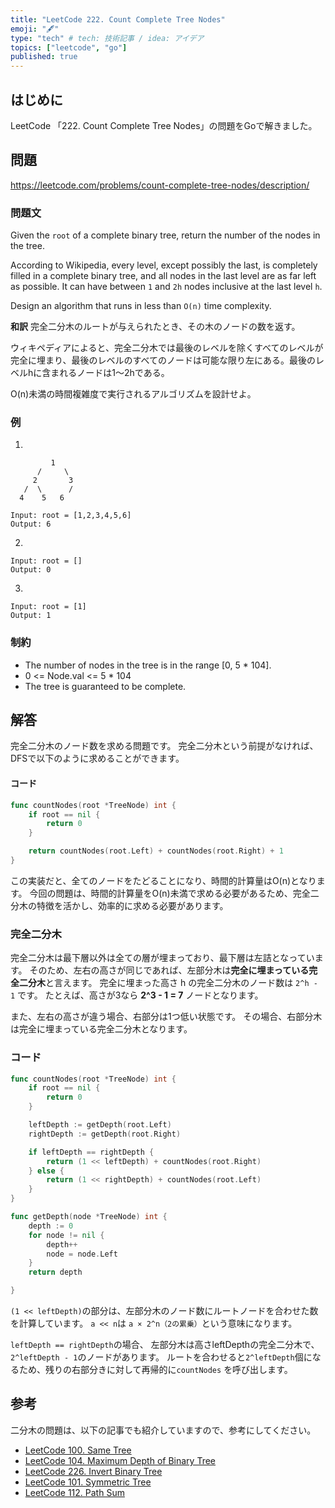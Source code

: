 ```yaml
---
title: "LeetCode 222. Count Complete Tree Nodes"
emoji: "🖋"
type: "tech" # tech: 技術記事 / idea: アイデア
topics: ["leetcode", "go"]
published: true
---
```

## はじめに
LeetCode 「222. Count Complete Tree Nodes」の問題をGoで解きました。

## 問題
https://leetcode.com/problems/count-complete-tree-nodes/description/

### 問題文
Given the `root` of a complete binary tree, return the number of the nodes in the tree.

According to Wikipedia, every level, except possibly the last, is completely filled in a complete binary tree, and all nodes in the last level are as far left as possible. It can have between `1` and `2h` nodes inclusive at the last level `h`.

Design an algorithm that runs in less than `O(n)` time complexity.

**和訳**
完全二分木のルートが与えられたとき、その木のノードの数を返す。

ウィキペディアによると、完全二分木では最後のレベルを除くすべてのレベルが完全に埋まり、最後のレベルのすべてのノードは可能な限り左にある。最後のレベルhに含まれるノードは1～2hである。

O(n)未満の時間複雑度で実行されるアルゴリズムを設計せよ。

### 例
1.

```
         1          
      /     \        
     2       3    
   /  \      /     
  4    5   6   
```

```
Input: root = [1,2,3,4,5,6]
Output: 6
```

2.
```
Input: root = []
Output: 0
```

3.
```
Input: root = [1]
Output: 1
```

### 制約
- The number of nodes in the tree is in the range [0, 5 * 104].
- 0 <= Node.val <= 5 * 104
- The tree is guaranteed to be complete.

## 解答
完全二分木のノード数を求める問題です。
完全二分木という前提がなければ、DFSで以下のように求めることができます。

#### コード
```go
func countNodes(root *TreeNode) int {
    if root == nil {
        return 0
    }

    return countNodes(root.Left) + countNodes(root.Right) + 1
}
```
この実装だと、全てのノードをたどることになり、時間的計算量はO(n)となります。
今回の問題は、時間的計算量をO(n)未満で求める必要があるため、完全二分木の特徴を活かし、効率的に求める必要があります。

### 完全二分木
完全二分木は最下層以外は全ての層が埋まっており、最下層は左詰となっています。
そのため、左右の高さが同じであれば、左部分木は**完全に埋まっている完全二分木**と言えます。
完全に埋まった高さ h の完全二分木のノード数は `2^h - 1` です。
たとえば、高さが3なら **2^3 - 1 = 7** ノードとなります。

また、左右の高さが違う場合、右部分は1つ低い状態です。
その場合、右部分木は完全に埋まっている完全二分木となります。

### コード
```go
func countNodes(root *TreeNode) int {
    if root == nil {
        return 0
    }

    leftDepth := getDepth(root.Left)
    rightDepth := getDepth(root.Right)

    if leftDepth == rightDepth {
        return (1 << leftDepth) + countNodes(root.Right)
    } else {
        return (1 << rightDepth) + countNodes(root.Left)
    }
}

func getDepth(node *TreeNode) int {
    depth := 0
    for node != nil {
        depth++
        node = node.Left
    }
    return depth

}
```
`(1 << leftDepth)`の部分は、左部分木のノード数にルートノードを合わせた数を計算しています。
`a << n`は `a × 2^n（2の累乗）`という意味になります。

`leftDepth == rightDepth`の場合、
左部分木は高さleftDepthの完全二分木で、`2^leftDepth - 1`のノードがあります。
ルートを合わせると`2^leftDepth`個になるため、残りの右部分きに対して再帰的に`countNodes` を呼び出します。

## 参考
二分木の問題は、以下の記事でも紹介していますので、参考にしてください。
- [LeetCode 100. Same Tree](https://zenn.dev/shimpo/articles/leet-code-100-20250608)
- [LeetCode 104. Maximum Depth of Binary Tree](https://zenn.dev/shimpo/articles/leet-code-104-20250607)
- [LeetCode 226. Invert Binary Tree](https://zenn.dev/shimpo/articles/leet-code-226-20250610)
- [LeetCode 101. Symmetric Tree](https://zenn.dev/shimpo/articles/leet-code-101-20250611)
- [LeetCode 112. Path Sum](https://zenn.dev/shimpo/articles/leet-code-112-20250615)